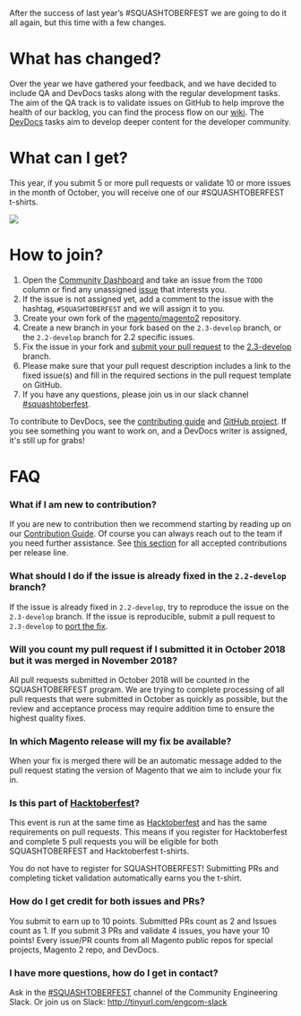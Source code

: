 After the success of last year’s #SQUASHTOBERFEST we are going to do it all again, but this time with a few changes.

# What has changed?

Over the year we have gathered your feedback, and we have decided to include QA and DevDocs tasks along with the regular development tasks. The aim of the QA track is to validate issues on GitHub to help improve the health of our backlog, you can find the process flow on our [wiki](https://github.com/magento/magento2/wiki/GitHub-Issues-Processing-Workflow). The [DevDocs](https://github.com/magento/devdocs/projects/2) tasks aim to develop deeper content for the developer community.

# What can I get?

This year, if you submit 5 or more pull requests or validate 10 or more issues in the month of October, you will receive one of our #SQUASHTOBERFEST t-shirts.

![](https://raw.githubusercontent.com/wiki/magento-engcom/msi/images/squash2018.png)

# How to join?
1. Open the [Community Dashboard](https://github.com/magento/magento2/projects/13) and take an issue from the `TODO` column or find any unassigned [issue](https://github.com/magento/magento2/issues?q=is%3Aopen+is%3Aissue+no%3Aassignee+label%3A%22Issue%3A+Ready+for+Work%22) that interests you.
2. If the issue is not assigned yet, add a comment to the issue with the hashtag, `#SQUASHTOBERFEST` and we will assign it to you.
3. Create your own fork of the [magento/magento2](https://github.com/magento/magento2) repository.
4. Create a new branch in your fork based on the `2.3-develop` branch, or the `2.2-develop` branch for 2.2 specific issues.
5. Fix the issue in your fork and [submit your pull request](http://devdocs.magento.com/guides/v2.2/contributor-guide/contributing.html#pull_request) to the [2.3-develop](https://github.com/magento/magento2/tree/2.3-develop) branch.
6. Please make sure that your pull request description includes a link to the fixed issue(s) and fill in the required sections in the pull request template on GitHub.
7. If you have any questions, please join us in our slack channel [#squashtoberfest](http://tinyurl.com/engcom-signup).

To contribute to DevDocs, see the [contributing guide](https://github.com/magento/devdocs/blob/master/.github/CONTRIBUTING.md) and [GitHub project](https://github.com/magento/devdocs/projects/2). If you see something you want to work on, and a DevDocs writer is assigned, it's still up for grabs!

# FAQ
### What if I am new to contribution?
If you are new to contribution then we recommend starting by reading up on our [Contribution Guide](https://devdocs.magento.com/guides/v2.2/contributor-guide/contributing.html). Of course you can always reach out to the team if you need further assistance. See [this section](https://devdocs.magento.com/guides/v2.2/contributor-guide/contributing.html#rules) for all accepted contributions per release line.

### What should I do if the issue is already fixed in the `2.2-develop` branch?
If the issue is already fixed in `2.2-develop`, try to reproduce the issue on the `2.3-develop` branch. If the issue is reproducible, submit a pull request to `2.3-develop` to [port the fix](https://devdocs.magento.com/guides/v2.2/contributor-guide/contributing.html#porting).

### Will you count my pull request if I submitted it in October 2018 but it was merged in November 2018?
All pull requests submitted in October 2018 will be counted in the SQUASHTOBERFEST program. We are trying to complete processing of all pull requests that were submitted in October as quickly as possible, but the review and acceptance process may require addition time to ensure the highest quality fixes.

### In which Magento release will my fix be available?
When your fix is merged there will be an automatic message added to the pull request stating the version of Magento that we aim to include your fix in.

### Is this part of [Hacktoberfest](https://hacktoberfest.digitalocean.com/)?
This event is run at the same time as [Hacktoberfest](https://hacktoberfest.digitalocean.com/) and has the same requirements on pull requests. This means if you register for Hacktoberfest and complete 5 pull requests you will be eligible for both SQUASHTOBERFEST and Hacktoberfest t-shirts.

You do not have to register for SQUASHTOBERFEST! Submitting PRs and completing ticket validation automatically earns you the t-shirt.

### How do I get credit for both issues and PRs?
You submit to earn up to 10 points. Submitted PRs count as 2 and Issues count as 1. If you submit 3 PRs and validate 4 issues, you have your 10 points! Every issue/PR counts from all Magento public repos for special projects, Magento 2 repo, and DevDocs.

### I have more questions, how do I get in contact?
Ask in the [#SQUASHTOBERFEST](https://magentocommeng.slack.com/messages/CD0109QP2) channel of the Community Engineering Slack. Or join us on Slack: http://tinyurl.com/engcom-slack

